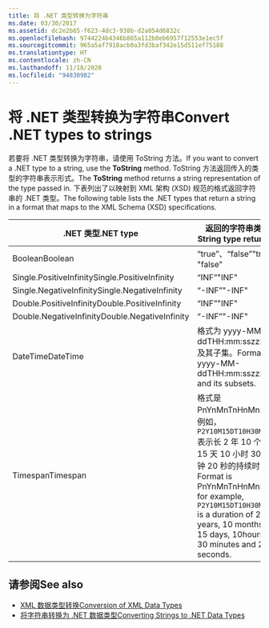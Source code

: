 ```yaml
---
title: 将 .NET 类型转换为字符串
ms.date: 03/30/2017
ms.assetid: dc2e2b65-f623-4dc3-938b-d2a054d6832c
ms.openlocfilehash: 9744224b4346b865a112b0eb6957f12553e1ec5f
ms.sourcegitcommit: 965a5af7918acb0a3fd3baf342e15d511ef75188
ms.translationtype: HT
ms.contentlocale: zh-CN
ms.lasthandoff: 11/18/2020
ms.locfileid: "94830982"
---
```

# <a name="convert-net-types-to-strings"></a><span data-ttu-id="daac2-102">将 .NET 类型转换为字符串</span><span class="sxs-lookup"><span data-stu-id="daac2-102">Convert .NET types to strings</span></span>

<span data-ttu-id="daac2-103">若要将 .NET 类型转换为字符串，请使用 ToString 方法。</span><span class="sxs-lookup"><span data-stu-id="daac2-103">If you want to convert a .NET type to a string, use the **ToString** method.</span></span> <span data-ttu-id="daac2-104">ToString  方法返回传入的类型的字符串表示形式。</span><span class="sxs-lookup"><span data-stu-id="daac2-104">The **ToString** method returns a string representation of the type passed in.</span></span> <span data-ttu-id="daac2-105">下表列出了以映射到 XML 架构 (XSD) 规范的格式返回字符串的 .NET 类型。</span><span class="sxs-lookup"><span data-stu-id="daac2-105">The following table lists the .NET types that return a string in a format that maps to the XML Schema (XSD) specifications.</span></span>  
  
|<span data-ttu-id="daac2-106">.NET 类型</span><span class="sxs-lookup"><span data-stu-id="daac2-106">.NET type</span></span>|<span data-ttu-id="daac2-107">返回的字符串类型</span><span class="sxs-lookup"><span data-stu-id="daac2-107">String type returned</span></span>|  
|-------------------------|--------------------------|  
|<span data-ttu-id="daac2-108">Boolean</span><span class="sxs-lookup"><span data-stu-id="daac2-108">Boolean</span></span>|<span data-ttu-id="daac2-109">“true”、“false”</span><span class="sxs-lookup"><span data-stu-id="daac2-109">"true", "false"</span></span>|  
|<span data-ttu-id="daac2-110">Single.PositiveInfinity</span><span class="sxs-lookup"><span data-stu-id="daac2-110">Single.PositiveInfinity</span></span>|<span data-ttu-id="daac2-111">“INF”</span><span class="sxs-lookup"><span data-stu-id="daac2-111">"INF"</span></span>|  
|<span data-ttu-id="daac2-112">Single.NegativeInfinity</span><span class="sxs-lookup"><span data-stu-id="daac2-112">Single.NegativeInfinity</span></span>|<span data-ttu-id="daac2-113">“-INF”</span><span class="sxs-lookup"><span data-stu-id="daac2-113">"-INF"</span></span>|  
|<span data-ttu-id="daac2-114">Double.PositiveInfinity</span><span class="sxs-lookup"><span data-stu-id="daac2-114">Double.PositiveInfinity</span></span>|<span data-ttu-id="daac2-115">“INF”</span><span class="sxs-lookup"><span data-stu-id="daac2-115">"INF"</span></span>|  
|<span data-ttu-id="daac2-116">Double.NegativeInfinity</span><span class="sxs-lookup"><span data-stu-id="daac2-116">Double.NegativeInfinity</span></span>|<span data-ttu-id="daac2-117">“-INF”</span><span class="sxs-lookup"><span data-stu-id="daac2-117">"-INF"</span></span>|  
|<span data-ttu-id="daac2-118">DateTime</span><span class="sxs-lookup"><span data-stu-id="daac2-118">DateTime</span></span>|<span data-ttu-id="daac2-119">格式为 yyyy-MM-ddTHH:mm:sszzzzzz 及其子集。</span><span class="sxs-lookup"><span data-stu-id="daac2-119">Format is yyyy-MM-ddTHH:mm:sszzzzzz and its subsets.</span></span>|  
|<span data-ttu-id="daac2-120">Timespan</span><span class="sxs-lookup"><span data-stu-id="daac2-120">Timespan</span></span>|<span data-ttu-id="daac2-121">格式是 PnYnMnTnHnMnS，例如，`P2Y10M15DT10H30M20S` 表示长 2 年 10 个月 15 天 10 小时 30 分钟 20 秒的持续时间。</span><span class="sxs-lookup"><span data-stu-id="daac2-121">Format is PnYnMnTnHnMnS, for example, `P2Y10M15DT10H30M20S` is a duration of 2 years, 10 months, 15 days, 10hours, 30 minutes and 20 seconds.</span></span>|  
  
## <a name="see-also"></a><span data-ttu-id="daac2-122">请参阅</span><span class="sxs-lookup"><span data-stu-id="daac2-122">See also</span></span>

- [<span data-ttu-id="daac2-123">XML 数据类型转换</span><span class="sxs-lookup"><span data-stu-id="daac2-123">Conversion of XML Data Types</span></span>](conversion-of-xml-data-types.md)
- [<span data-ttu-id="daac2-124">将字符串转换为 .NET 数据类型</span><span class="sxs-lookup"><span data-stu-id="daac2-124">Converting Strings to .NET Data Types</span></span>](converting-strings-to-dotnet-data-types.md)
